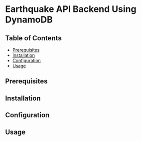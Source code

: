 # Earthquake API Backend Using DynamoDB

## Table of Contents

- [Prerequisites](#prerequisites)
- [Installation](#installation)
- [Configuration](#configuration)
- [Usage](#usage)

## Prerequisites

## Installation

## Configuration

## Usage